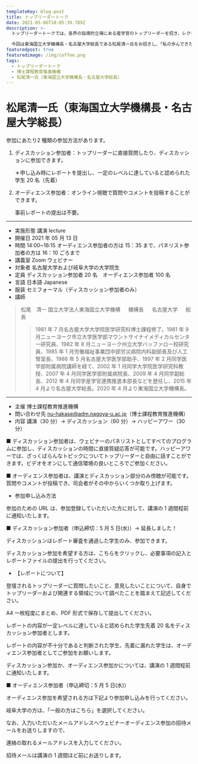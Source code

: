 ```yaml
---
templateKey: blog-post
title: トップリーダートーク
date: 2021-05-06T10:05:39.789Z
description: >-
  トップリーダートークでは、各界の指導的立場にある産学官のトップリーダーを招き、レクチャーやディスカッションを通じてトップの役割や使命、リーダーシップのあり方などを直接学ぶ機会を提供しています。

  今回は東海国立大学機構長・名古屋大学総長である松尾清一氏をお招きし、「私の歩んできた道ー安定は動の中に在り」というテーマで講演をしていただきます。
featuredpost: true
featuredimage: /img/coffee.png
tags:
  - トップリーダートーク
  - 博士課程教育推進機構
  - 松尾清一氏（東海国立大学機構長・名古屋大学総長）
---
```

# 松尾清一氏（東海国立大学機構長・名古屋大学総長）

参加にあたり2 種類の参加方法があります。

1. ディスカッション参加者：トップリーダーに直接質問したり、ディスカッションに参加できます。

   ＊申し込み時にレポートを提出し、一定のレベルに達していると認められた学生 20 名（先着）
2. オーディエンス参加者：オンライン視聴で質問やコメントを投稿することができます。

   事前レポートの提出は不要。

- - -

* 実施形態
  講演
  lecture
* 開催日 2021 年 05 月 13 日
* 時間
  14:00~16:15
  オーディエンス参加者の方は 15：35 まで、パネリスト参加者の方は 16：10 ごろまで
* 講義室
  Zoom ウェビナー
* 対象者
  名古屋大学および岐阜大学の大学院生
* 定員
  ディスカッション参加者 20 名　オーディエンス参加者 100 名
* 言語
  日本語
  Japanese
* 服装
  セミフォーマル（ディスカッション参加者のみ）
* 講師

> 松尾　清一
> 国⽴⼤学法⼈東海国⽴⼤学機構   機構⻑  
> 名古屋⼤学   総⻑
>
> > 1981 年 7 月名古屋大学大学院医学研究科博士課程修了。1981 年 9 月ニューヨーク市立大学医学部マウントサイナイメディカルセンター研究員、1982 年 8 月ニューヨーク州立大学バッファロー校研究員、1985 年 1 月労働福祉事業団中部労災病院内科副部長及び人工腎室長、1986 年 5 月名古屋大学医学部助手、1997 年 2 月同学医学部附属病院講師を経て、2002 年 1 月同学大学院医学研究科教授、2007 年 4 月同学医学部附属病院長、2009 年 4 月同学副総長、2012 年 4 月同学産学官連携推進本部長などを歴任し、2015 年 4 月より名古屋大学総長。2020 年 4 月より東海国立大学機構長。

- - -

* 主催
  博士課程教育推進機構
* 問い合わせ先
  nu-hakase@adm.nagoya-u.ac.jp（博士課程教育推進機構）
* 内容
  講演（30 分）→ ディスカッション（60 分）→ ハッピーアワー（30 分）

■ ディスカッション参加者は、ウェビナーのパネリストとしてすべてのプログラムに参加し、ディスカッションの時間に直接質疑応答が可能です。ハッピーアワーでは、ざっくばらんなトピックについてトップリーダーと自由に話すことができます。ビデオをオンにして通信環境の良いところでご参加ください。

■ オーディエンス参加者は、講演とディスカッション部分のみ傍聴が可能です。質問やコメントが投稿でき、司会者がその中からいくつか取り上げます。

* 参加申し込み方法

参加のための URL は、参加登録していただいた方に対して、講演の 1 週間程前に通知いたします。

■ ディスカッション参加者（申込締切：5 月 5 日(水)）→ 延長しました！

ディスカッションはレポート審査を通過した学生のみ、参加できます。

ディスカッション参加を希望する方は、こちらをクリックし、必要事項の記入とレポートファイルの提出を行ってください。

* 【レポートについて】

登壇されるトップリーダーに質問したいこと、意見したいことについて、自身でトップリーダーおよび関連する領域について調べたことを踏まえて記述してください。

A4 一枚程度にまとめ、PDF 形式で保存して提出してください。

レポートの内容が一定レベルに達していると認められた学生先着 20 名をディスカッション参加者とします。

レポートの内容が不十分であると判断された学生、先着に漏れた学生は、オーディエンス参加者としてご参加をお願いします。

ディスカッション参加か、オーディエンス参加かについては、講演の 1 週間程前に通知いたします。

■ オーディエンス参加者（申込締切：5 月 5 日(水)）

オーディエンス参加を希望される方は下記より参加申し込みを行ってください。

岐阜大学の方は、「一般の方はこちら」を選択してください。

なお、入力いただいたメールアドレスへウェビナーオーディエンス参加の招待メールをお送りしますので、

連絡の取れるメールアドレスを入力してください。

招待メールは講演の 1 週間ほど前にお送りします。

